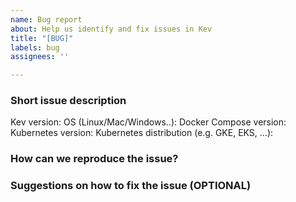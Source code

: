 ```yaml
---
name: Bug report
about: Help us identify and fix issues in Kev
title: "[BUG]"
labels: bug
assignees: ''

---
```


<!--
Thank you for helping to improve Kev!

Please search open issues before raising a new one. This project uses issues to
track both bugs and new features.
-->

### Short issue description
<!--
Please let us know what behaviour you expected and how Kev actually behaved.
-->

Kev version:
OS (Linux/Mac/Windows..):
Docker Compose version:
Kubernetes version:
Kubernetes distribution (e.g. GKE, EKS, ...):


### How can we reproduce the issue?
<!--
Give us instructions on how to reproduce the bug as briefly and precisely as possible.
Example manifests, docker-compose files used or any other related files that might help
us identify issues will be much appreciated.
-->

### Suggestions on how to fix the issue (OPTIONAL)
<!--
If you've got any suggestions or remarks on how best to address this issues please leave
some comments here. Thank you.
-->
